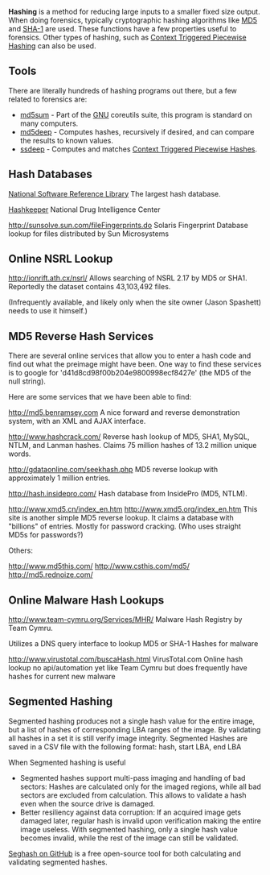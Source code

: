 **Hashing** is a method for reducing large inputs to a smaller fixed
size output. When doing forensics, typically cryptographic hashing
algorithms like [MD5](MD5 "wikilink") and [SHA-1](SHA-1 "wikilink") are
used. These functions have a few properties useful to forensics. Other
types of hashing, such as [Context Triggered Piecewise
Hashing](Context_Triggered_Piecewise_Hashing "wikilink") can also be
used.

## Tools

There are literally hundreds of hashing programs out there, but a few
related to forensics are:

- [md5sum](md5sum "wikilink") - Part of the [GNU](GNU "wikilink")
  coreutils suite, this program is standard on many computers.
- [md5deep](md5deep "wikilink") - Computes hashes, recursively if
  desired, and can compare the results to known values.
- [ssdeep](ssdeep "wikilink") - Computes and matches [Context Triggered
  Piecewise Hashes](Context_Triggered_Piecewise_Hashes "wikilink").

## Hash Databases

[National Software Reference Library](National_Software_Reference_Library "wikilink")
The largest hash database.

[Hashkeeper](Hashkeeper "wikilink")
National Drug Intelligence Center

<http://sunsolve.sun.com/fileFingerprints.do>
Solaris Fingerprint Database lookup for files distributed by Sun
Microsystems

## Online NSRL Lookup

<http://ionrift.ath.cx/nsrl/>
Allows searching of NSRL 2.17 by MD5 or SHA1. Reportedly the dataset
contains 43,103,492 files.

(Infrequently available, and likely only when the site owner (Jason
Spashett) needs to use it himself.)

## MD5 Reverse Hash Services

There are several online services that allow you to enter a hash code
and find out what the preimage might have been. One way to find these
services is to google for 'd41d8cd98f00b204e9800998ecf8427e' (the MD5 of
the null string).

Here are some services that we have been able to find:

<http://md5.benramsey.com>
A nice forward and reverse demonstration system, with an XML and AJAX
interface.

<!-- -->

<http://www.hashcrack.com/>
Reverse hash lookup of MD5, SHA1, MySQL, NTLM, and Lanman hashes. Claims
75 million hashes of 13.2 million unique words.

<!-- -->

<http://gdataonline.com/seekhash.php>
MD5 reverse lookup with approximately 1 million entries.

<!-- -->

<http://hash.insidepro.com/>
Hash database from InsidePro (MD5, NTLM).

<!-- -->

<http://www.xmd5.cn/index_en.htm>
<http://www.xmd5.org/index_en.htm>
This site is another simple MD5 reverse lookup. It claims a database
with "billions" of entries. Mostly for password cracking. (Who uses
straight MD5s for passwords?)

Others:

<http://www.md5this.com/>
<http://www.csthis.com/md5/>
<http://md5.rednoize.com/>

## Online Malware Hash Lookups

<http://www.team-cymru.org/Services/MHR/>
Malware Hash Registry by Team Cymru.

Utilizes a DNS query interface to lookup MD5 or SHA-1 Hashes for malware

<http://www.virustotal.com/buscaHash.html>
VirusTotal.com Online hash lookup no api/automation yet like Team Cymru
but does frequently have hashes for current new malware

## Segmented Hashing

Segmented hashing produces not a single hash value for the entire image,
but a list of hashes of corresponding LBA ranges of the image. By
validating all hashes in a set it is still verify image integrity.
Segmented Hashes are saved in a CSV file with the following format:
hash, start LBA, end LBA

When Segmented hashing is useful

- Segmented hashes support multi-pass imaging and handling of bad
  sectors: Hashes are calculated only for the imaged regions, while all
  bad sectors are excluded from calculation. This allows to validate a
  hash even when the source drive is damaged.
- Better resiliency against data corruption: If an acquired image gets
  damaged later, regular hash is invalid upon verification making the
  entire image useless. With segmented hashing, only a single hash value
  becomes invalid, while the rest of the image can still be validated.

[Seghash on GitHub](https://github.com/atola-technology/seghash) is a
free open-source tool for both calculating and validating segmented
hashes.